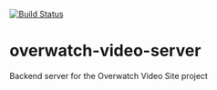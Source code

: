 [![Build Status](https://tchen25.visualstudio.com/Overwatch%20Video%20Site/_apis/build/status/theairportexplorer.overwatch-video-server?branchName=master)](https://tchen25.visualstudio.com/Overwatch%20Video%20Site/_build/latest?definitionId=2&branchName=master)

# overwatch-video-server
Backend server for the Overwatch Video Site project
